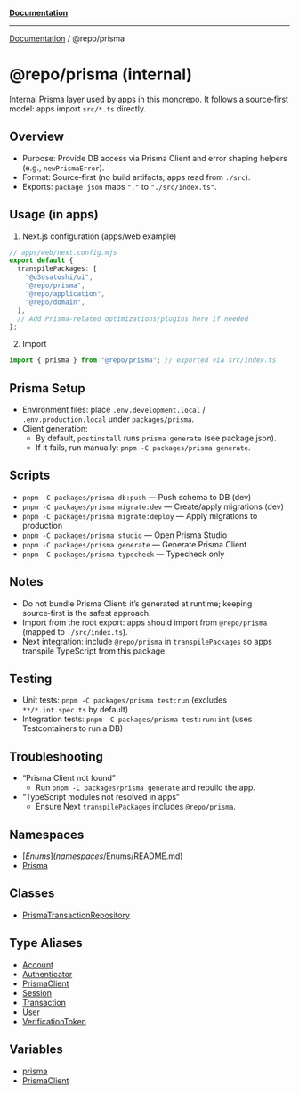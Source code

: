 [**Documentation**](../../README.md)

***

[Documentation](../../README.md) / @repo/prisma

# @repo/prisma (internal)

Internal Prisma layer used by apps in this monorepo. It follows a source‑first model: apps import `src/*.ts` directly.

## Overview
- Purpose: Provide DB access via Prisma Client and error shaping helpers (e.g., `newPrismaError`).
- Format: Source‑first (no build artifacts; apps read from `./src`).
- Exports: `package.json` maps `"."` to `"./src/index.ts"`.

## Usage (in apps)
1) Next.js configuration (apps/web example)

```ts
// apps/web/next.config.mjs
export default {
  transpilePackages: [
    "@o3osatoshi/ui",
    "@repo/prisma",
    "@repo/application",
    "@repo/domain",
  ],
  // Add Prisma-related optimizations/plugins here if needed
};
```

2) Import

```ts
import { prisma } from "@repo/prisma"; // exported via src/index.ts
```

## Prisma Setup
- Environment files: place `.env.development.local` / `.env.production.local` under `packages/prisma`.
- Client generation:
  - By default, `postinstall` runs `prisma generate` (see package.json).
  - If it fails, run manually: `pnpm -C packages/prisma generate`.

## Scripts
- `pnpm -C packages/prisma db:push` — Push schema to DB (dev)
- `pnpm -C packages/prisma migrate:dev` — Create/apply migrations (dev)
- `pnpm -C packages/prisma migrate:deploy` — Apply migrations to production
- `pnpm -C packages/prisma studio` — Open Prisma Studio
- `pnpm -C packages/prisma generate` — Generate Prisma Client
- `pnpm -C packages/prisma typecheck` — Typecheck only

## Notes
- Do not bundle Prisma Client: it’s generated at runtime; keeping source‑first is the safest approach.
- Import from the root export: apps should import from `@repo/prisma` (mapped to `./src/index.ts`).
- Next integration: include `@repo/prisma` in `transpilePackages` so apps transpile TypeScript from this package.

## Testing
- Unit tests: `pnpm -C packages/prisma test:run` (excludes `**/*.int.spec.ts` by default)
- Integration tests: `pnpm -C packages/prisma test:run:int` (uses Testcontainers to run a DB)

## Troubleshooting
- “Prisma Client not found”
  - Run `pnpm -C packages/prisma generate` and rebuild the app.
- “TypeScript modules not resolved in apps”
  - Ensure Next `transpilePackages` includes `@repo/prisma`.

## Namespaces

- [$Enums](namespaces/$Enums/README.md)
- [Prisma](namespaces/Prisma/README.md)

## Classes

- [PrismaTransactionRepository](classes/PrismaTransactionRepository.md)

## Type Aliases

- [Account](type-aliases/Account.md)
- [Authenticator](type-aliases/Authenticator.md)
- [PrismaClient](type-aliases/PrismaClient.md)
- [Session](type-aliases/Session.md)
- [Transaction](type-aliases/Transaction.md)
- [User](type-aliases/User.md)
- [VerificationToken](type-aliases/VerificationToken.md)

## Variables

- [prisma](variables/prisma.md)
- [PrismaClient](variables/PrismaClient.md)
